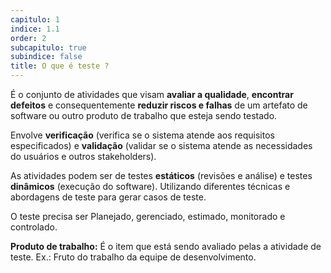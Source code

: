```yaml
---
capitulo: 1
indice: 1.1
order: 2
subcapitulo: true
subindice: false
title: O que é teste ?
---
```


<p> É o conjunto de atividades que visam <b>avaliar a qualidade</b>, <b>encontrar defeitos</b> e consequentemente <b>reduzir riscos e falhas</b> de um artefato de software ou outro produto de trabalho que esteja sendo testado. 
</p>

<p> Envolve <b>verificação</b> (verifica se o sistema atende aos requisitos especificados) e <b>validação</b> (validar se o sistema atende as necessidades do usuários e outros stakeholders). 
</p>

<p> As atividades podem ser de testes <b>estáticos</b> (revisões e análise) e testes <b>dinâmicos</b> (execução do software). Utilizando diferentes técnicas e abordagens de teste para gerar casos de teste. </p>

<p>O teste precisa ser Planejado, gerenciado, estimado, monitorado e controlado.</p>

<p><b>Produto de trabalho:</b> É o item que está sendo avaliado pelas a atividade de teste. Ex.: Fruto do trabalho da equipe de desenvolvimento.</p>
